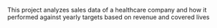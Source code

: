 This project analyzes sales data of a healthcare company and how it performed against yearly targets based on revenue and covered lives
